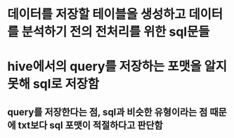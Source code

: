 # 데이터를 저장할 테이블을 생성하고 데이터를 분석하기 전의 전처리를 위한 sql문들

# hive에서의 query를 저장하는 포맷을 알지 못해 sql로 저장함
## query를 저장한다는 점, sql과 비슷한 유형이라는 점 때문에 txt보다 sql 포맷이 적절하다고 판단함